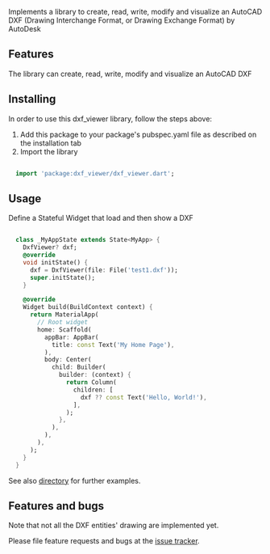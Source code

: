 
Implements a library to create, read, write, modify and visualize an AutoCAD DXF (Drawing Interchange Format, or Drawing Exchange Format) by AutoDesk

## Features

The library can create, read, write, modify and visualize an AutoCAD DXF

## Installing

In order to use this dxf_viewer library, follow the steps above:
<ol>
  <li>Add this package to your package's pubspec.yaml file as described on the installation tab</li>
  <li>Import the library</li>
</ol>

```dart

  import 'package:dxf_viewer/dxf_viewer.dart';

```

## Usage

Define a Stateful Widget that load and then show a DXF

```dart

  class _MyAppState extends State<MyApp> {
    DxfViewer? dxf;
    @override
    void initState() {
      dxf = DxfViewer(file: File('test1.dxf'));
      super.initState();
    }

    @override
    Widget build(BuildContext context) {
      return MaterialApp(
        // Root widget
        home: Scaffold(
          appBar: AppBar(
            title: const Text('My Home Page'),
          ),
          body: Center(
            child: Builder(
              builder: (context) {
                return Column(
                  children: [
                    dxf ?? const Text('Hello, World!'),
                  ],
                );
              },
            ),
          ),
        ),
      );
    }
  }

```

See also <a href="https://github.com/micruo/dxf_viewer/tree/main/example">directory</a> for further examples.
 
## Features and bugs 

Note that not all the DXF entities' drawing are implemented yet.

Please file feature requests and bugs at the <a href="https://github.com/micruo/dxf_viewer/issues">issue tracker</a>.
